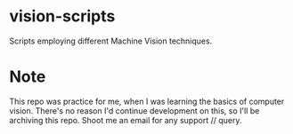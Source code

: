 # vision-scripts
Scripts employing different Machine Vision techniques.

# Note
This repo was practice for me, when I was learning the basics of computer vision. There's no reason I'd continue development on this, so I'll be archiving this repo. Shoot me an email for any support // query.
